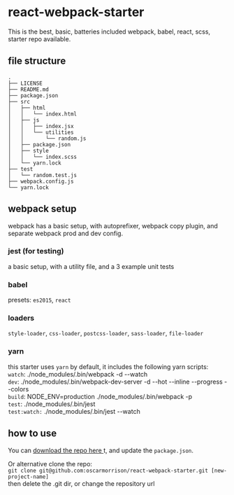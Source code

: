 # react-webpack-starter
This is the best, basic, batteries included webpack, babel, react, scss,
starter repo available.

## file structure
```
.
├── LICENSE
├── README.md
├── package.json
├── src
│   ├── html
│   │   └── index.html
│   ├── js
│   │   ├── index.jsx
│   │   └── utilities
│   │       └── random.js
│   ├── package.json
│   ├── style
│   │   └── index.scss
│   └── yarn.lock
├── test
│   └── random.test.js
├── webpack.config.js
└── yarn.lock
```

## webpack setup
webpack has a basic setup, with autoprefixer, webpack copy plugin,
and separate webpack prod and dev config.

### jest (for testing)
a basic setup, with a utility file, and a 3 example unit tests

### babel
presets: `es2015`, `react`

### loaders
`style-loader`, `css-loader`, `postcss-loader`, `sass-loader`,
`file-loader`

### yarn 
this starter uses `yarn` by default, it includes the following yarn scripts:  
`watch`: ./node_modules/.bin/webpack -d --watch  
`dev`: ./node_modules/.bin/webpack-dev-server -d --hot --inline --progress --colors  
`build`: NODE_ENV=production ./node_modules/.bin/webpack -p  
`test`:  ./node_modules/.bin/jest  
`test:watch:`  ./node_modules/.bin/jest --watch  

## how to use
You can [download the repo here ](https://github.com/oscarmorrison/react-webpack-starter/archive/master.zip) t, and update the `package.json`.

Or alternative clone the repo:  
`git clone git@github.com:oscarmorrison/react-webpack-starter.git [new-project-name]`  
then delete the .git dir, or change the repository url
